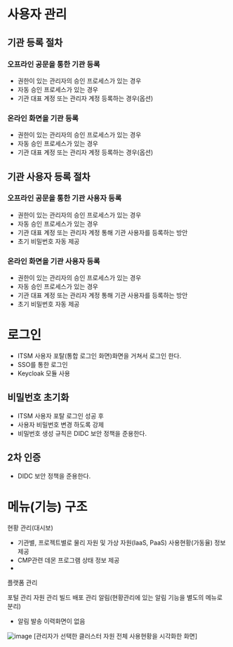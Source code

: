 # 사용자 관리
## 기관 등록 절차
### 오프라인 공문을 통한 기관 등록
- 권한이 있는 관리자의 승인 프로세스가 있는 경우
- 자동 승인 프로세스가 있는 경우
- 기관 대표 계정 또는 관리자 계정 등록하는 경우(옵션)

### 온라인 화면을 기관 등록
- 권한이 있는 관리자의 승인 프로세스가 있는 경우
- 자동 승인 프로세스가 있는 경우
- 기관 대표 계정 또는 관리자 계정 등록하는 경우(옵션)

## 기관 사용자 등록 절차
### 오프라인 공문을 통한 기관 사용자 등록
- 권한이 있는 관리자의 승인 프로세스가 있는 경우
- 자동 승인 프로세스가 있는 경우
- 기관 대표 계정 또는 관리자 계정 통해 기관 사용자를 등록하는 방안
- 초기 비밀번호 자동 제공

### 온라인 화면을 기관 사용자 등록
- 권한이 있는 관리자의 승인 프로세스가 있는 경우
- 자동 승인 프로세스가 있는 경우
- 기관 대표 계정 또는 관리자 계정 통해 기관 사용자를 등록하는 방안
- 초기 비밀번호 자동 제공

# 로그인
- ITSM 사용자 포탈(통합 로그인 화면)화면을 거쳐서 로그인 한다.
- SSO를 통한 로그인
- Keycloak 모듈 사용

## 비밀번호 초기화
- ITSM 사용자 포탈 로그인 성공 후
- 사용자 비밀번호 변경 하도록 강제
- 비밀번호 생성 규칙은 DIDC 보안 정책을 준용한다.

## 2차 인증
- DIDC 보안 정책을 준용한다.


# 메뉴(기능) 구조
현황 관리(대시보)
- 기관별, 프로젝트별로 물리 자원 및 가상 자원(IaaS, PaaS) 사용현황(가동율) 정보 제공
- CMP관련 데몬 프로그램 상태 정보 제공
- 

플랫폼 관리

포털 관리
자원 관리
빌드 배포 관리
알림(현황관리에 있는 알림 기능을 별도의 메뉴로 분리)
- 알림 발송 이력화면이 없음


![image](https://user-images.githubusercontent.com/102650331/213425534-e245ef6e-e07b-4af8-a783-e11bf50c1347.png)
[관리자가 선택한 클러스터 자원 전체 사용현황을 시각화한 화면]

